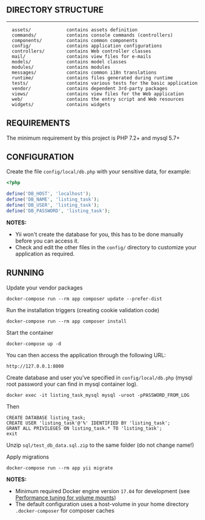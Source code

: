 ## DIRECTORY STRUCTURE

---

      assets/             contains assets definition
      commands/           contains console commands (controllers)
      components/         contains common components
      config/             contains application configurations
      controllers/        contains Web controller classes
      mail/               contains view files for e-mails
      models/             contains model classes
      modules/            contains modules
      messages/           contains common i18n translations
      runtime/            contains files generated during runtime
      tests/              contains various tests for the basic application
      vendor/             contains dependent 3rd-party packages
      views/              contains view files for the Web application
      web/                contains the entry script and Web resources
      widgets/            contains widgets

## REQUIREMENTS

The minimum requirement by this project is PHP 7.2+ and mysql 5.7+

## CONFIGURATION

Create the file `config/local/db.php` with your sensitive data, for example:

```php
<?php

define('DB_HOST', 'localhost');
define('DB_NAME', 'listing_task');
define('DB_USER', 'listing_task');
define('DB_PASSWORD', 'listing_task');
```

**NOTES:**

- Yii won't create the database for you, this has to be done manually before you can access it.
- Check and edit the other files in the `config/` directory to customize your application as required.

## RUNNING

Update your vendor packages

    docker-compose run --rm app composer update --prefer-dist

Run the installation triggers (creating cookie validation code)

    docker-compose run --rm app composer install

Start the container

    docker-compose up -d

You can then access the application through the following URL:

    http://127.0.0.1:8000

Create database and user you've specified in `config/local/db.php` (mysql root password your can find in mysql container log).

    docker exec -it listing_task_mysql mysql -uroot -pPASSWORD_FROM_LOG

Then

    CREATE DATABASE listing_task;
    CREATE USER 'listing_task'@'%' IDENTIFIED BY 'listing_task';
    GRANT ALL PRIVILEGES ON listing_task.* TO 'listing_task';
    exit

Unzip `sql/test_db_data.sql.zip` to the same folder (do not change name!)

Apply migrations

    docker-compose run --rm app yii migrate

**NOTES:**

- Minimum required Docker engine version `17.04` for development (see [Performance tuning for volume mounts](https://docs.docker.com/docker-for-mac/osxfs-caching/))
- The default configuration uses a host-volume in your home directory `.docker-composer` for composer caches
